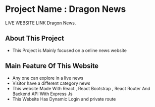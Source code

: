 # Project Name : Dragon News

LIVE WEBSITE LINK [Dragon News](https://doctors-portal-72e69.web.app/).

## About This Project
- This Project is Mainly focused on a online news website

## Main Feature Of This Website 
- Any one can explore in a live news
- Visitor have a different category news
- This website Made With React , React Bootstrap , React Router And Backend API With Express Js
- This Website Has Dynamic Login and private route